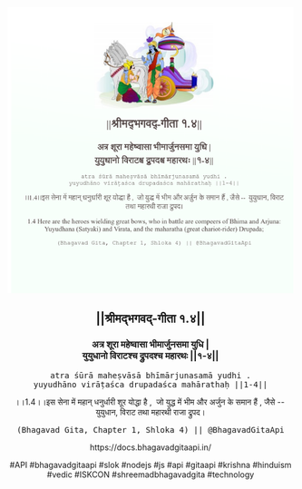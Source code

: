 <img src="../../asset/BG_1_4.png"/>
<center><h2>||श्रीमद्‍भगवद्‍-गीता १.४||</h2>
<h3>अत्र शूरा महेष्वासा भीमार्जुनसमा युधि |<br/>युयुधानो विराटश्च द्रुपदश्च महारथः ||१-४||</h3>
<pre>atra śūrā maheṣvāsā bhīmārjunasamā yudhi .<br/>yuyudhāno virāṭaśca drupadaśca mahārathaḥ ||1-4||</pre>
<p>।।1.4।।इस सेना में महान् धनुर्धारी शूर योद्धा है ,  जो युद्ध में भीम और अर्जुन के समान हैं , जैसे --  युयुधान, विराट तथा महारथी राजा द्रुपद।</p>
<pre>(Bhagavad Gita, Chapter 1, Shloka 4) || @BhagavadGitaApi</pre><p>https://docs.bhagavadgitaapi.in/</p><p>#API #bhagavadgitaapi #slok #nodejs #js #api #gitaapi #krishna #hinduism #vedic #ISKCON #shreemadbhagavadgita #technology</p></center>